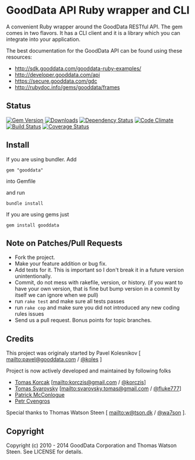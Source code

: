 # GoodData API Ruby wrapper and CLI

A convenient Ruby wrapper around the GoodData RESTful API. The gem comes in two flavors.
It has a CLI client and it is a library which you can integrate into your application.

The best documentation for the GoodData API can be found using these resources:

 * http://sdk.gooddata.com/gooddata-ruby-examples/
 * http://developer.gooddata.com/api
 * https://secure.gooddata.com/gdc
 * http://rubydoc.info/gems/gooddata/frames

## Status

[![Gem Version](https://badge.fury.io/rb/gooddata.png)](http://badge.fury.io/rb/gooddata)
[![Downloads](http://img.shields.io/gem/dt/gooddata.svg)](http://rubygems.org/gems/gooddata)
[![Dependency Status](https://gemnasium.com/gooddata/gooddata-ruby.png)](https://gemnasium.com/gooddata/gooddata-ruby)
[![Code Climate](https://codeclimate.com/github/gooddata/gooddata-ruby.png)](https://codeclimate.com/github/gooddata/gooddata-ruby)
[![Build Status](https://travis-ci.org/gooddata/gooddata-ruby.png)](https://travis-ci.org/gooddata/gooddata-ruby)
[![Coverage Status](https://coveralls.io/repos/gooddata/gooddata-ruby/badge.png)](https://coveralls.io/r/gooddata/gooddata-ruby)

## Install

If you are using bundler. Add

    gem "gooddata"

into Gemfile

and run

    bundle install

If you are using gems just

    gem install gooddata

## Note on Patches/Pull Requests
 
* Fork the project.
* Make your feature addition or bug fix.
* Add tests for it. This is important so I don't break it in a
  future version unintentionally.
* Commit, do not mess with rakefile, version, or history.
  (if you want to have your own version, that is fine but bump version in a commit by itself we can ignore when we pull)
* run `rake test` and make sure all tests passes
* run `rake cop` and make sure you did not introduced any new coding rules issues 
* Send us a pull request. Bonus points for topic branches.

## Credits

This project was originaly started by Pavel Kolesnikov [ <mailto:pavel@gooddata.com> / [@koles](http://twitter.com/koles) ] 

Project is now actively developed and maintained by following folks

- [Tomas Korcak](https://github.com/korczis) [<mailto:korczis@gmail.com> / [@korczis](http://twitter.com/korczis)] 
- [Tomas Svarovsky](https://github.com/fluke777) [<mailto:svarovsky.tomas@gmail.com> / [@fluke777](http://twitter.com/fluke777)]
- [Patrick McConlogue](https://github.com/thnkr/)
- [Petr Cvengros](https://github.com/cvengros)

Special thanks to Thomas Watson Steen [ <mailto:w@tson.dk> / [@wa7son](http://twitter.com/wa7son) ].

## Copyright

Copyright (c) 2010 - 2014 GoodData Corporation and Thomas Watson Steen. See LICENSE for details.

